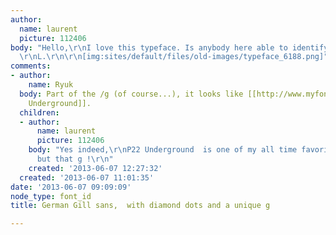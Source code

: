 ```yaml
---
author:
  name: laurent
  picture: 112406
body: "Hello,\r\nI love this typeface. Is anybody here able to identify it ?\r\n\r\nCheers,
  \r\nL.\r\n\r\n[img:sites/default/files/old-images/typeface_6188.png]"
comments:
- author:
    name: Ryuk
  body: Part of the /g (of course...), it looks like [[http://www.myfonts.com/fonts/p22/underground-pro|P22
    Underground]].
  children:
  - author:
      name: laurent
      picture: 112406
    body: "Yes indeed,\r\nP22 Underground  is one of my all time favorites, but that
      but that g !\r\n"
    created: '2013-06-07 12:27:32'
  created: '2013-06-07 11:01:35'
date: '2013-06-07 09:09:09'
node_type: font_id
title: German Gill sans,  with diamond dots and a unique g

---
```


